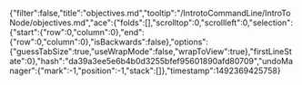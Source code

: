 {"filter":false,"title":"objectives.md","tooltip":"/IntrotoCommandLine/IntroToNode/objectives.md","ace":{"folds":[],"scrolltop":0,"scrollleft":0,"selection":{"start":{"row":0,"column":0},"end":{"row":0,"column":0},"isBackwards":false},"options":{"guessTabSize":true,"useWrapMode":false,"wrapToView":true},"firstLineState":0},"hash":"da39a3ee5e6b4b0d3255bfef95601890afd80709","undoManager":{"mark":-1,"position":-1,"stack":[]},"timestamp":1492369425758}